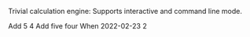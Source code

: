 Trivial calculation engine:
Supports interactive and command line mode.

Add 5 4
Add five four
When 2022-02-23 2



